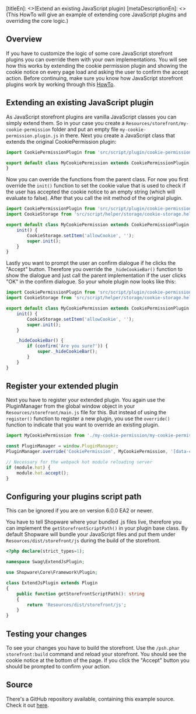 [titleEn]: <>(Extend an existing JavaScript plugin)
[metaDescriptionEn]: <>(This HowTo will give an example of extending core JavaScript plugins and overriding the core logic.)

## Overview

 If you have to customize the logic of some core JavaScript storefront plugins you can override them with your own implementations.
 You will see how this works by extending the cookie permission plugin and showing the cookie notice on every page load and asking the user to confirm the accept action.
 Before continuing, make sure you know how JavaScript storefront plugins work by working through this [HowTo](./560-js-storefront-plugin.md).

## Extending an existing JavaScript plugin

As JavaScript storefront plugins are vanilla JavaScript classes you can simply extend them.
So in your case you create a `Resources/storefront/my-cookie-permission` folder and put an empty file `my-cookie-permission.plugin.js` in there.
Next you create a JavaScript class that extends the original CookiePermission plugin:

```js
import CookiePermissionPlugin from 'src/script/plugin/cookie-permission/cookie-permission.plugin';

export default class MyCookiePermission extends CookiePermissionPlugin {
}
```

Now you can override the functions from the parent class.
For now you first override the `init()` function to set the cookie value that is used to check if the user has accepted the cookie notice to an empty string (which will evaluate to false).
After that you call the init method of the original plugin.

```js
import CookiePermissionPlugin from 'src/script/plugin/cookie-permission/cookie-permission.plugin';
import CookieStorage from 'src/script/helper/storage/cookie-storage.helper';

export default class MyCookiePermission extends CookiePermissionPlugin {
    init() {
        CookieStorage.setItem('allowCookie', '');
        super.init();
    }
}
```

Lastly you want to prompt the user an confirm dialogue if he clicks the "Accept" button.
Therefore you override the `_hideCookieBar()` function to show the dialogue and just call the parent implementation if the user clicks "OK" in the confirm dialogue.
So your whole plugin now looks like this:

```js
import CookiePermissionPlugin from 'src/script/plugin/cookie-permission/cookie-permission.plugin';
import CookieStorage from 'src/script/helper/storage/cookie-storage.helper';

export default class MyCookiePermission extends CookiePermissionPlugin {
    init() {
        CookieStorage.setItem('allowCookie', '');
        super.init();
    }

    _hideCookieBar() {
        if (confirm('Are you sure?')) {
            super._hideCookieBar();
        }
    }
}
```

## Register your extended plugin

Next you have to register your extended plugin. You again use the PluginManager from the global window object in your `Resources/storefront/main.js` file for this.
But instead of using the `register()` function to register a new plugin, you use the `override()` function to indicate that you want to override an existing plugin.

```js
import MyCookiePermission from './my-cookie-permission/my-cookie-permission.plugin';

const PluginManager = window.PluginManager;
PluginManager.override('CookiePermission', MyCookiePermission, '[data-cookie-permission]');

// Necessary for the webpack hot module reloading server
if (module.hot) {
    module.hot.accept();
}
```

## Configuring your plugins script path

This can be ignored if you are on version 6.0.0 EA2 or newer. 

You have to tell Shopware where your bundled .js files live, therefore you can implement the `getStorefrontScriptPath()` in your plugin base class.
By default Shopware will bundle your JavaScript files and put them under `Resources/dist/storefront/js` during the build of the storefront.

```php
<?php declare(strict_types=1);

namespace Swag\ExtendJsPlugin;

use Shopware\Core\Framework\Plugin;

class ExtendJsPlugin extends Plugin
{
    public function getStorefrontScriptPath(): string
    {
        return 'Resources/dist/storefront/js';
    }
}
```

## Testing your changes

To see your changes you have to build the storefront. Use the `/psh.phar storefront:build` command and reload your storefront.
You should see the cookie notice at the bottom of the page. If you click the "Accept" button you should be prompted to confirm your action.

## Source

There's a GitHub repository available, containing this example source.
Check it out [here](https://github.com/shopware/swag-docs-extend-js-plugin).


